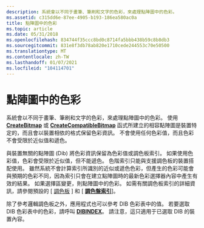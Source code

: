 ```yaml
---
description: 系統會以不同于畫筆、筆刷和文字的色彩，來處理點陣圖中的色彩。
ms.assetid: c315dd6e-87ee-4905-b193-186ea580ac0a
title: 點陣圖中的色彩
ms.topic: article
ms.date: 05/31/2018
ms.openlocfilehash: 834744f35ccc8bd0c8714fa5bbb438b59c8b8db3
ms.sourcegitcommit: 831e8f3db78ab820e1710cede244553c70e50500
ms.translationtype: MT
ms.contentlocale: zh-TW
ms.lasthandoff: 01/07/2021
ms.locfileid: "104114701"
---
```

# <a name="color-in-bitmaps"></a>點陣圖中的色彩

系統會以不同于畫筆、筆刷和文字的色彩，來處理點陣圖中的色彩。 使用 [**CreateBitmap**](/windows/desktop/api/Wingdi/nf-wingdi-createbitmap) 或 [**CreateCompatibleBitmap**](/windows/desktop/api/Wingdi/nf-wingdi-createcompatiblebitmap) 函式所建立的相容點陣圖是裝置特定的，而且會以裝置相依的格式保留色彩資訊。 不會使用任何色彩值，而且色彩不會受限於近似值和遞色。

與裝置無關的點陣圖 (Dib) 將色彩資訊保留為色彩值或調色板索引。 如果使用色彩值，色彩會受限於近似值，但不能遞色。 色階索引只能與支援調色板的裝置搭配使用。 雖然系統不會計算索引所識別的近似或遞色色彩，但產生的色彩可能會與預期的色彩不同，因為索引只會在建立點陣圖時的最新色彩選擇器內容中產生有效的結果。 如果選擇區變更，則點陣圖中的色彩。 如需有關調色板索引的詳細資訊，請參閱預設的 [ [調色板](default-palette.md) ] 和 [ [**調色盤索引**](/windows/desktop/api/Wingdi/nf-wingdi-paletteindex)]。

除了參考邏輯調色板之外，應用程式也可以參考 DIB 色彩表中的值。 若要選取 DIB 色彩表中的色彩，請呼叫 [**DIBINDEX**](/windows/desktop/api/Mmsystem/nf-mmsystem-dibindex)。 請注意，這只適用于已選取 DIB 的裝置內容。

 

 



